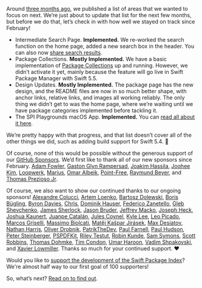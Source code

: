 
Around [three months ago](posts/whats-next-february-2021/), we published a list of areas that we wanted to focus on next. We’re just about to update that list for the next few months, but before we do that, let’s check in with how well we stayed on track since February!

- Intermediate Search Page. **Implemented.** We re-worked the search function on the home page, added a new search box in the header. You can also now [share search results](https://swiftpackageindex.com/search?query=networking).
- Package Collections. **Mostly Implemented.** We have a basic implementation of [Package Collections](https://github.com/apple/swift-evolution/blob/main/proposals/0291-package-collections.md) up and running. However, we didn’t activate it yet, mainly because the feature will go live in Swift Package Manager with Swift 5.5.
- Design Updates. **Mostly Implemented.** The package page has the new design, and the README files are now in so much better shape, with anchor links, relative links, and images all working reliably. The only thing we didn’t get to was the home page, where we’re waiting until we have package categories implemented before tackling it.
- The SPI Playgrounds macOS App. **Implemented.** You can [read all about it here](https://blog.swiftpackageindex.com/posts/launching-the-swift-package-index-playgrounds-app-for-macos).

We’re pretty happy with that progress, and that list doesn’t cover all of the other things we did, such as adding build support for Swift 5.4. 🚀

Of course, none of this would be possible without the generous support of our [GitHub Sponsors](https://github.com/sponsors/SwiftPackageIndex). We’d first like to thank all of our new sponsors since February. [Adam Fowler](https://github.com/adam-fowler), [Gaston Glyn Rampersad](https://github.com/gastonrampersad), [Joakim Hassila](https://github.com/hassila), [Joohee Kim](https://github.com/imjhk03), [Loopwerk](https://github.com/loopwerk), [Marius](https://github.com/mflknr), [Omar Albeik](https://github.com/omaralbeik), [Point-Free](https://github.com/pointfreeco), [Raymund Beyer](https://github.com/brainray), and [Thomas Prezioso Jr](https://github.com/Tprezioso).

Of course, we also want to show our continued thanks to our ongoing sponsors! [Alexandre Colucci](https://github.com/Timac), [Artem Loenko](https://github.com/dive), [Bartosz Dolewski](https://github.com/bdolewski), [Boris Bügling](https://github.com/neonichu), [Byron Davies](https://github.com/welsh11), [Chris](https://github.com/csjones), [Dominik Hauser](https://github.com/dasdom), [Federico Zanetello](https://github.com/zntfdr), [Gleb Shevchenko](https://github.com/shgew), [James Sherlock](https://github.com/Sherlouk), [Jason Bruder](https://github.com/jabruder), [Jeffrey Macko](https://github.com/mackoj), [Joseph Heck](https://github.com/heckj), [Joshua Kaunert](https://github.com/jkaunert), [Juanpe Catalán](https://github.com/Juanpe), [Jules Coynel](https://github.com/jcoynel), [Kyle Lee](https://github.com/Kilo-Loco), [Leo Picado](https://github.com/leopic), [Marcos Griselli](https://github.com/marcosgriselli), [Massimo Biolcati](https://github.com/massimobio), [Matěj Kašpar Jirásek](https://github.com/mkj-is), [Max Desiatov](https://github.com/MaxDesiatov), [Nathan Harris](https://github.com/Mordil), [Oliver Drobnik](https://github.com/odrobnik), [PatrikTheDev](https://github.com/Patrik-svobodik), [Paul Farnell](https://github.com/paulfarnell), [Paul Hudson](https://github.com/twostraws), [Peter Steinberger](https://github.com/steipete), [PSPDFKit](https://github.com/PSPDFKit), [Riley Testut](https://github.com/rileytestut), [Robin Kunde](https://github.com/robinkunde), [Sam Symons](https://github.com/samsymons), [Scott Robbins](https://github.com/ScottRobbins), [Thomas Dohmke](https://github.com/ashtom), [Tim Condon](https://github.com/0xTim), [Umar Haroon](https://github.com/Umar-M-Haroon), [Vadim Shpakovski](https://github.com/shpakovski), and [Xavier Lowmiller](https://github.com/xavierLowmiller). Thanks so much for your continued support. ❤️

Would you like to [support the development of the Swift Package Index](https://github.com/sponsors/SwiftPackageIndex)? We're almost half way to our first goal of 100 supporters!

So, what’s next? [Read on to find out](posts/whats-next-may-2021/).
